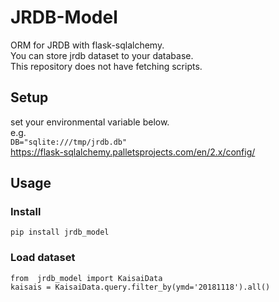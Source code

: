 # JRDB-Model
ORM for JRDB with flask-sqlalchemy.  
You can store jrdb dataset to your database.  
This repository does not have fetching scripts.

## Setup
set your environmental variable below.  
e.g.  
`DB="sqlite:///tmp/jrdb.db"`  
https://flask-sqlalchemy.palletsprojects.com/en/2.x/config/

## Usage
### Install
```
pip install jrdb_model
```

### Load dataset
```
from  jrdb_model import KaisaiData  
kaisais = KaisaiData.query.filter_by(ymd='20181118').all()  
```